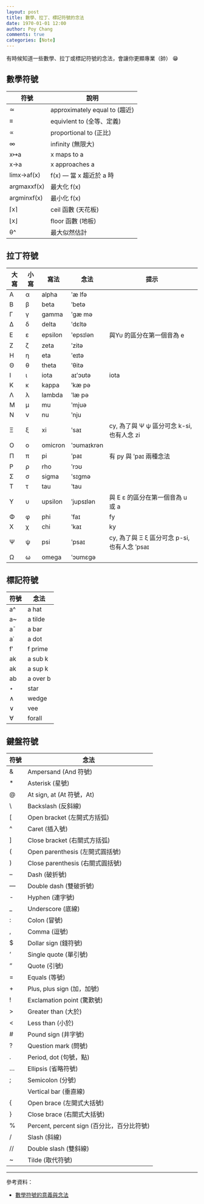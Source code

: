 ```yaml
---
layout: post
title: 數學、拉丁、標記符號的念法
date: 1970-01-01 12:00
author: Poy Chang
comments: true
categories: [Note]
---
```

有時候知道一些數學、拉丁或標記符號的念法，會讓你更顯專業（帥） 😁

## 數學符號

符號         | 說明
----------- | -----------------------------
≃           | approximately equal to (趨近)
≡           | equivlent to (全等、定義)
∝           | proportional to (正比)
∞           | infinity (無限大)
x↦a         | x maps to a
x→a         | x approaches a
limx→af(x)  | f(x) — 當 x 趨近於 a 時
argmaxxf(x) | 最大化 f(x)
argminxf(x) | 最小化 f(x)
⌈x⌉          | ceil 函數 (天花板)
⌊x⌋          | floor 函數 (地板)
θ^          | 最大似然估計

## 拉丁符號

大寫 | 小寫 | 寫法    | 念法        | 提示
--- | --- | ------- | ---------- | ----------
Α   | α   | alpha   | ʹæ lfə     | 
Β   | β   | beta    | ʹbetə      | 
Γ   | γ   | gamma   | ʹgæ mə     | 
Δ   | δ   | delta   | ʹdɛltə     | 
Ε   | ε   | epsilon | ʹepsɪlən   | 與Υυ 的區分在第一個音為 e
Ζ   | ζ   | zeta    | ʹzitə      | 
Η   | η   | eta     | ʹeɪtə      | 
Θ   | θ   | theta   | ʹθitə      | 
Ι   | ι   | iota    | aɪʹɔʊtə    | iota
Κ   | κ   | kappa   | ʹkæ pə     | 
Λ   | λ   | lambda  | ʹlæ pə     | 
Μ   | μ   | mu      | ʹmjuə      | 
Ν   | ν   | nu      | ʹnju       | 
Ξ   | ξ   | xi      | ʹsaɪ       | cy, 為了與 Ψ ψ 區分可念 k-si, 也有人念 zi
Ο   | ο   | omicron | ʹɔʊmaɪkrən | 
Π   | π   | pi      | ʹpaɪ       | 有 py 與 ʹpaɪ 兩種念法
Ρ   | ρ   | rho     | ʹrɔʊ       | 
Σ   | σ   | sigma   | ʹsɪgmə     | 
Τ   | τ   | tau     | ʹtau       | 
Υ   | υ   | upsilon | ʹjupsɪlən  | 與 Ε ε 的區分在第一個音為 u 或 a
Φ   | φ   | phi     | ʹfaɪ       | fy
Χ   | χ   | chi     | ʹkaɪ       | ky
Ψ   | ψ   | psi     | ʹpsaɪ      | cy, 為了與 Ξ ξ 區分可念 p-si, 也有人念 ʹpsaɪ
Ω   | ω   | omega   | ʹɔʊmɛgə    | 

## 標記符號

符號 | 念法
--- | ----------
a^  | a hat
a~  | a tilde
a¯  | a bar
a˙  | a dot
f′  | f prime
ak  | a sub k
ak  | a sup k
ab  | a over b
⋆   | star
∧   | wedge
∨   | vee
∀   | forall

## 鍵盤符號

符號 | 念法
--- | ----------
&   | Ampersand (And 符號)
*   | Asterisk (星號)
@   | At sign, at (At 符號，At)
\   | Backslash (反斜線)
[   | Open bracket (左開式方括弧)
^   | Caret (插入號)
]   | Close bracket (右關式方括弧)
(   | Open parenthesis (左開式圓括號)
)   | Close parenthesis (右關式圓括號)
–   | Dash (破折號)
—   | Double dash (雙破折號)
-   | Hyphen (連字號)
_   | Underscore (底線)
:   | Colon (冒號)
,   | Comma (逗號)
$   | Dollar sign (錢符號)
‘   | Single quote (單引號)
“   | Quote (引號)
=   | Equals (等號)
+   | Plus, plus sign (加，加號)
!   | Exclamation point (驚歎號)
>   | Greater than (大於)
<   | Less than (小於)
#   | Pound sign (井字號)
?   | Question mark (問號)
.   | Period, dot (句號，點)
…   | Ellipsis (省略符號)
;   | Semicolon (分號)
|   | Vertical bar (垂直線)
{   | Open brace (左開式大括號)
}   | Close brace (右關式大括號)
%   | Percent, percent sign (百分比，百分比符號)
/   | Slash (斜線)
//  | Double slash (雙斜線)
~   | Tilde (取代符號)

----------

參考資料：

* [數學符號的意義與念法](http://ccckmit.wikidot.com/ma:symbol)
